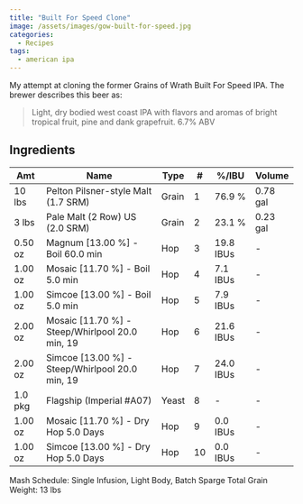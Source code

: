 ```yaml
---
title: "Built For Speed Clone"
image: /assets/images/gow-built-for-speed.jpg
categories:
  - Recipes
tags:
  - american ipa
---
```


My attempt at cloning the former Grains of Wrath Built For Speed IPA. The brewer describes this beer as:

> Light, dry bodied west coast IPA with flavors and aromas of bright tropical fruit, pine and dank grapefruit. 6.7% ABV

## Ingredients

| Amt     | Name                                            | Type  | #   | %/IBU     | Volume   |
| ------- | ----------------------------------------------- | ----- | --- | --------- | -------- |
| 10 lbs  | Pelton Pilsner-style Malt (1.7 SRM)             | Grain | 1   | 76.9 %    | 0.78 gal |
| 3 lbs   | Pale Malt (2 Row) US (2.0 SRM)                  | Grain | 2   | 23.1 %    | 0.23 gal |
| 0.50 oz | Magnum [13.00 %] - Boil 60.0 min                | Hop   | 3   | 19.8 IBUs | -        |
| 1.00 oz | Mosaic [11.70 %] - Boil 5.0 min                 | Hop   | 4   | 7.1 IBUs  | -        |
| 1.00 oz | Simcoe [13.00 %] - Boil 5.0 min                 | Hop   | 5   | 7.9 IBUs  | -        |
| 2.00 oz | Mosaic [11.70 %] - Steep/Whirlpool 20.0 min, 19 | Hop   | 6   | 21.6 IBUs | -        |
| 2.00 oz | Simcoe [13.00 %] - Steep/Whirlpool 20.0 min, 19 | Hop   | 7   | 24.0 IBUs | -        |
| 1.0 pkg | Flagship (Imperial #A07)                        | Yeast | 8   | -         | -        |
| 1.00 oz | Mosaic [11.70 %] - Dry Hop 5.0 Days             | Hop   | 9   | 0.0 IBUs  | -        |
| 1.00 oz | Simcoe [13.00 %] - Dry Hop 5.0 Days             | Hop   | 10  | 0.0 IBUs  | -        |

Mash Schedule: Single Infusion, Light Body, Batch Sparge
Total Grain Weight: 13 lbs
